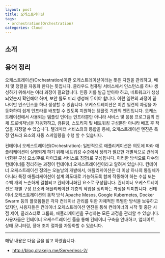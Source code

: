 ```yaml
---
layout: post
title: 오케스트레이션 
tags:
 - orchestration(Orchestration)
categories: Cloud
---
```


## 소개

## 용어 정리

오케스트레이션(Orchestration)이란 오케스트레이션이라는 뜻은 자원을 관리하고, 배치 및 정렬을 자동화 한다는 뜻입니다. 클라우드 컴퓨팅 서비스에서 인스턴스를 하나 생성하기 위해서는 여러 과정이 필요합니다. 인증 키를 발급 받아야 하고, 네트워크가 생성되었는지 확인해야 하며, 보안 룰도 미리 생성해 두어야 합니다. 이런 일련의 과정이 끝나야만 인스턴스를 하나 생성할 수 있습니다. 오케스트레이션은 이런 일련의 과정을 자동화하여 쉽게 인프라를 배포할 수 있도록 지원하는 템플릿 기반의 엔진입니다. 오케스트레이션에서 사용되는 템플릿 언어는 인프라뿐만 아니라 서비스 및 응용 프로그램의 전체 프로비저닝을 자동화하고, 컴퓨팅, 스토리지 및 네트워킹 구성뿐만 아니라 배포 후 작업을 지정할 수 있습니다. 텔레미터 서비스와의 통합을 통해, 오케스트레이션 엔진은 특정 인프라 요소의 자동 스케일링을 수행 할 수 있습니다.

컨테이너 오케스트레이션(Orchestration): 일반적으로 애플리케이션은 의도에 따라 애플리케이션이 실행되게 하기 위해 네트워킹 수준에서 정리가 필요한 개별적으로 컨테이너화된 구성 요소(주로 마이크로 서비스로 칭함)로 구성됩니다. 이러한 방식으로 다수의 컨테이너를 정리하는 과정이 컨테이너 오케스트레이션이라고 알려져 있습니다. 컨테이너 오케스트레이션 정의는 오늘날의 개발에서, 애플리케이션은 더 이상 하나의 통일체가 아니라 특정 애플리케이션이 설계 의도대로 기능하도록 함께 작동해야 하는 수십 또는 수백 개의 느슨하게 결합되고 컨테이너화된 요소로 구성됩니다. 컨테이너 오케스트레이션은 개별 구성 요소와 애플리케이션 계층의 작업을 정리하는 과정을 의미합니다. 컨테이너 오케스트레이션의 동작 방식 Apache Mesos, Google Kubernetes, Docker Swarm 등의 플랫폼들은 각자 컨테이너 관리를 위한 자체적인 특별한 방식을 보유하고 있지만, 사용자들은 컨테이너 오케스트레이션 엔진을 통해 컨테이너의 시작 및 중단 시점 제어, 클러스터로 그룹화, 애플리케이션을 구성하는 모든 과정을 관리할 수 있습니다. 사용자들은 컨테이너 오케스트레이션 툴을 통해 컨테이너 구축을 안내하고, 업데이트, 상태 모니터링, 장애 조치 절차를 자동화할 수 있습니다.

----
해당 내용은 다음 글을 참고 하였습니다.
- http://blog.drakejin.me/Serverless-2/